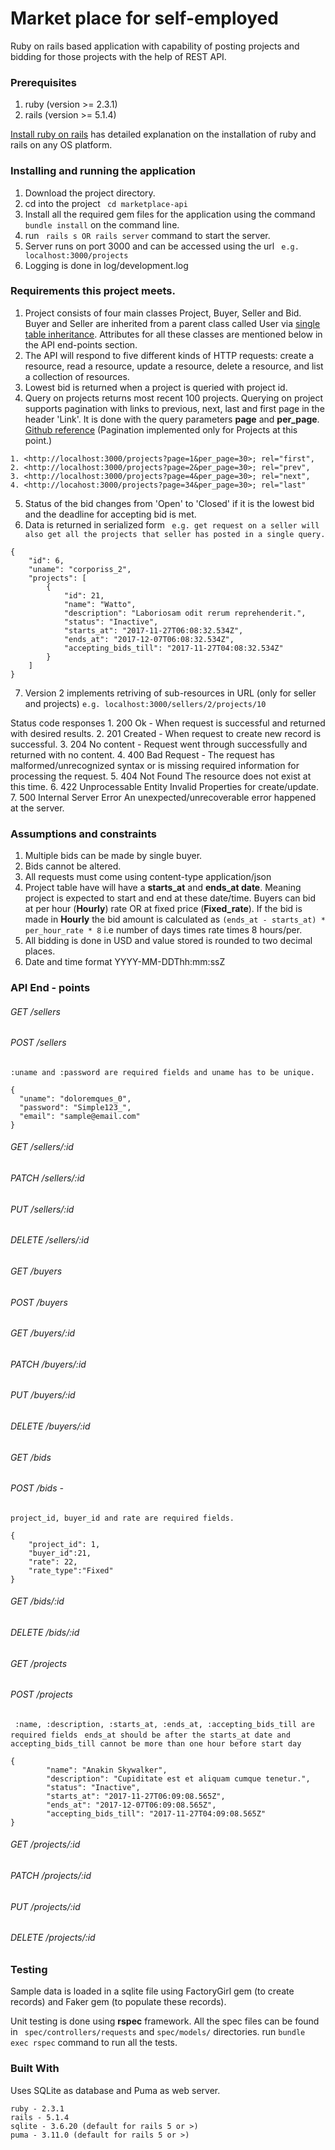 # Market place for self-employed
Ruby on rails based application with capability of posting projects and bidding for those projects with the help of REST API. 

### Prerequisites
1. ruby (version >= 2.3.1)
2. rails (version >= 5.1.4)

[Install ruby on rails](http://railsapps.github.io/installing-rails.html) has detailed explanation on the installation of ruby and rails on any OS platform.

### Installing and running the application
1. Download the project directory.
2. cd into the project ``` cd marketplace-api```
3. Install all the required gem files for the application using the command ``` bundle install ``` on the command line. 
4. run ``` rails s OR rails server``` command to start the server.
5. Server runs on port 3000 and can be accessed using the url 
``` e.g. localhost:3000/projects```
6. Logging is done in log/development.log

### Requirements this project meets.

1. Project consists of four main classes Project, Buyer, Seller and Bid. Buyer and Seller are inherited from a parent class called User via [single table inheritance](http://api.rubyonrails.org/classes/ActiveRecord/Inheritance.html). Attributes for all these classes are mentioned below in the API end-points section.
2. The API will respond to five different kinds of HTTP requests: create a resource, read a resource, update a resource, delete a resource, and list a collection of resources.
3. Lowest bid is returned when a project is queried with project id.
4. Query on projects returns most recent 100 projects. Querying on project supports pagination with links to previous, next, last and first page in the header 'Link'. It is done with the query parameters **page** and **per_page**. [Github reference](https://developer.github.com/v3/#pagination) (Pagination implemented only for Projects at this point.)
```
1. <http://localhost:3000/projects?page=1&per_page=30>; rel="first", 
2. <http://localhost:3000/projects?page=2&per_page=30>; rel="prev", 
3. <http://localhost:3000/projects?page=4&per_page=30>; rel="next", 
4. <http://locahost:3000/projects?page=34&per_page=30>; rel="last"
```
5. Status of the bid changes from 'Open' to 'Closed' if it is the lowest bid and the deadline for accepting bid is met.
6. Data is returned in serialized form
``` e.g. get request on a seller will also get all the projects that seller has posted in a single query.```
```
{
    "id": 6,
    "uname": "corporiss_2",
    "projects": [
        {
            "id": 21,
            "name": "Watto",
            "description": "Laboriosam odit rerum reprehenderit.",
            "status": "Inactive",
            "starts_at": "2017-11-27T06:08:32.534Z",
            "ends_at": "2017-12-07T06:08:32.534Z",
            "accepting_bids_till": "2017-11-27T04:08:32.534Z"
        }
    ]
}
```
7. Version 2 implements retriving of sub-resources in URL (only for seller and projects)
``` e.g. localhost:3000/sellers/2/projects/10 ```

Status code responses 
    1. 200 Ok - When request is successful and returned with desired results.
    2. 201 Created - When request to create new record is successful.
    3. 204 No content - Request went through successfully and returned with no content.
    4. 400 Bad Request - The request has malformed/unrecognized syntax or is missing required information for processing the request.
    5. 404 Not Found The resource does not exist at this time. 
    6. 422 Unprocessable Entity Invalid Properties for create/update.
    7. 500 Internal Server Error An unexpected/unrecoverable error happened at the server.

### Assumptions and constraints
1. Multiple bids can be made by single buyer.
2. Bids cannot be altered.
3. All requests must come using content-type application/json
4. Project table have will have a **starts_at** and **ends_at date**. Meaning project is expected to start and end at these date/time. Buyers can bid at per hour (**Hourly**)  rate OR at fixed price (**Fixed_rate**). If the bid is made in **Hourly** the bid amount is calculated as
 ``` (ends_at - starts_at) * per_hour_rate * 8 ```
i.e number of days times rate times 8 hours/per.
5. All bidding is done in USD and value stored is rounded to two decimal places.
6. Date and time format YYYY-MM-DDThh:mm:ssZ

### API End - points
###### GET    /sellers
###### POST   /sellers 
```:uname and :password are required fields and uname has to be unique.```
```
{
  "uname": "doloremques_0",
  "password": "Simple123_",
  "email": "sample@email.com"
}
```
###### GET    /sellers/:id
###### PATCH  /sellers/:id
###### PUT    /sellers/:id
###### DELETE /sellers/:id
###### GET    /buyers
###### POST   /buyers
###### GET    /buyers/:id
###### PATCH  /buyers/:id
###### PUT    /buyers/:id
###### DELETE /buyers/:id
###### GET    /bids
###### POST   /bids - 
```project_id, buyer_id and rate are required fields.```
``` 
{
	"project_id": 1,
	"buyer_id":21,
	"rate": 22,
	"rate_type":"Fixed"
}
```
###### GET    /bids/:id
###### DELETE /bids/:id
###### GET    /projects
###### POST   /projects 
``` :name, :description, :starts_at, :ends_at, :accepting_bids_till are required fields```
``` ends_at should be after the starts_at date and accepting_bids_till cannot be more than one hour before start day```
```
{
        "name": "Anakin Skywalker",
        "description": "Cupiditate est et aliquam cumque tenetur.",
        "status": "Inactive",
        "starts_at": "2017-11-27T06:09:08.565Z",
        "ends_at": "2017-12-07T06:09:08.565Z",
        "accepting_bids_till": "2017-11-27T04:09:08.565Z"
}
```
###### GET    /projects/:id
###### PATCH  /projects/:id
###### PUT    /projects/:id
###### DELETE /projects/:id

### Testing 

Sample data is loaded in a sqlite file using FactoryGirl gem (to create records) and Faker gem (to populate these records).

Unit testing is done using **rspec** framework. All the spec files can be found in ``` spec/controllers/requests``` and ``` spec/models/ ``` directories.
run ``` bundle exec rspec ``` command to run all the tests.



### Built With

Uses SQLite as database and Puma as web server.
```
ruby - 2.3.1 
rails - 5.1.4
sqlite - 3.6.20 (default for rails 5 or >)
puma - 3.11.0 (default for rails 5 or >)   
```


